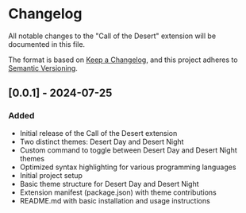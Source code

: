 # Changelog

All notable changes to the "Call of the Desert" extension will be documented in this file.

The format is based on [Keep a Changelog](https://keepachangelog.com/en/1.1.0/),
and this project adheres to [Semantic Versioning](https://semver.org/spec/v2.0.0.html).

## [0.0.1] - 2024-07-25

### Added

- Initial release of the Call of the Desert extension
- Two distinct themes: Desert Day and Desert Night
- Custom command to toggle between Desert Day and Desert Night themes
- Optimized syntax highlighting for various programming languages
- Initial project setup
- Basic theme structure for Desert Day and Desert Night
- Extension manifest (package.json) with theme contributions
- README.md with basic installation and usage instructions

